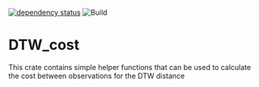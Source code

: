 [![dependency status](https://deps.rs/repo/github/grelltrier/dtw_cost/status.svg)](https://deps.rs/repo/github/grelltrier/dtw_cost)
![Build](https://github.com/grelltrier/dtw_cost/workflows/Build/badge.svg)

# DTW_cost

This crate contains simple helper functions that can be used to calculate the cost between observations for the DTW distance
